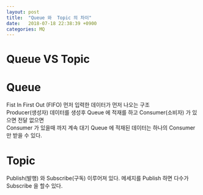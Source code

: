 ```yaml
---
layout: post
title:  "Queue 와  Topic 의 차이"
date:   2018-07-18 22:38:39 +0900
categories: MQ
---
```

Queue VS Topic
===

# Queue
Fist In First Out (FIFO) 먼저 입력한 데이터가 먼저 나오는 구조<br/>
Producer(생성자) 데이터를 생성후 Queue 에 적재를 하고 Consumer(소비자) 가 있으면 전달 없으면 <br/> Consumer 가 있을때 까지 계속 대기 Queue 에 적재된 데이터는 하나의 Consumer 만 받을 수 있다.

# Topic 
Publish(발행) 와 Subscribe(구독) 이루어져 있다. 메세지를 Publish 하면 다수가 Subscribe 을 할수 있다.